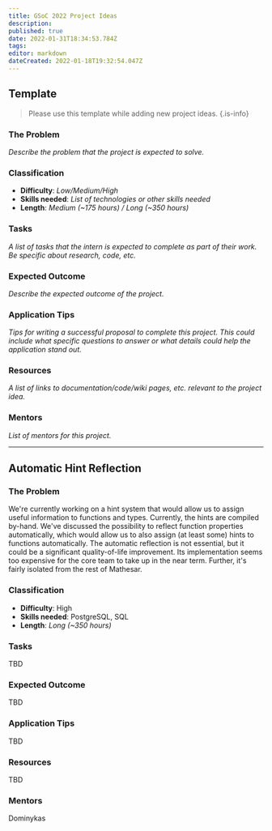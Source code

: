 ```yaml
---
title: GSoC 2022 Project Ideas
description: 
published: true
date: 2022-01-31T18:34:53.784Z
tags: 
editor: markdown
dateCreated: 2022-01-18T19:32:54.047Z
---
```


## Template

> Please use this template while adding new project ideas.
{.is-info}

### The Problem
*Describe the problem that the project is expected to solve.*

### Classification
- **Difficulty**: *Low/Medium/High*
- **Skills needed**: *List of technologies or other skills needed*
- **Length**: *Medium (~175 hours) / Long (~350 hours)*

### Tasks
*A list of tasks that the intern is expected to complete as part of their work. Be specific about research, code, etc.*

### Expected Outcome
*Describe the expected outcome of the project.*

### Application Tips
*Tips for writing a successful proposal to complete this project. This could include what specific questions to answer or what details could help the application stand out.*

### Resources
*A list of links to documentation/code/wiki pages, etc. relevant to the project idea.*

### Mentors
*List of mentors for this project.*

-----------

## Automatic Hint Reflection

### The Problem
We're currently working on a hint system that would allow us to assign useful information to functions and types. Currently, the hints are compiled by-hand. We've discussed the possibility to reflect function properties automatically, which would allow us to also assign (at least some) hints to functions automatically. The automatic reflection is not essential, but it could be a significant quality-of-life improvement. Its implementation seems too expensive for the core team to take up in the near term. Further, it's fairly isolated from the rest of Mathesar.

### Classification
- **Difficulty**: High
- **Skills needed**: PostgreSQL, SQL
- **Length**: *Long (~350 hours)*

### Tasks
TBD

### Expected Outcome
TBD

### Application Tips
TBD

### Resources
TBD

### Mentors
Dominykas